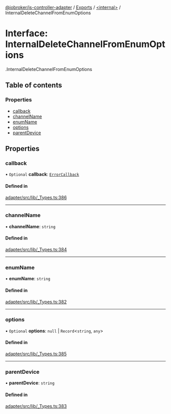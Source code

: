 [@iobroker/js-controller-adapter](../README.md) / [Exports](../modules.md) / [<internal\>](../modules/internal_.md) / InternalDeleteChannelFromEnumOptions

# Interface: InternalDeleteChannelFromEnumOptions

[<internal>](../modules/internal_.md).InternalDeleteChannelFromEnumOptions

## Table of contents

### Properties

- [callback](internal_.InternalDeleteChannelFromEnumOptions.md#callback)
- [channelName](internal_.InternalDeleteChannelFromEnumOptions.md#channelname)
- [enumName](internal_.InternalDeleteChannelFromEnumOptions.md#enumname)
- [options](internal_.InternalDeleteChannelFromEnumOptions.md#options)
- [parentDevice](internal_.InternalDeleteChannelFromEnumOptions.md#parentdevice)

## Properties

### callback

• `Optional` **callback**: [`ErrorCallback`](../modules/internal_.md#errorcallback)

#### Defined in

[adapter/src/lib/_Types.ts:386](https://github.com/ioBroker/ioBroker.js-controller/blob/63242509/packages/adapter/src/lib/_Types.ts#L386)

___

### channelName

• **channelName**: `string`

#### Defined in

[adapter/src/lib/_Types.ts:384](https://github.com/ioBroker/ioBroker.js-controller/blob/63242509/packages/adapter/src/lib/_Types.ts#L384)

___

### enumName

• **enumName**: `string`

#### Defined in

[adapter/src/lib/_Types.ts:382](https://github.com/ioBroker/ioBroker.js-controller/blob/63242509/packages/adapter/src/lib/_Types.ts#L382)

___

### options

• `Optional` **options**: ``null`` \| `Record`<`string`, `any`\>

#### Defined in

[adapter/src/lib/_Types.ts:385](https://github.com/ioBroker/ioBroker.js-controller/blob/63242509/packages/adapter/src/lib/_Types.ts#L385)

___

### parentDevice

• **parentDevice**: `string`

#### Defined in

[adapter/src/lib/_Types.ts:383](https://github.com/ioBroker/ioBroker.js-controller/blob/63242509/packages/adapter/src/lib/_Types.ts#L383)
